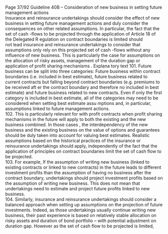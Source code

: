  
Page 37/92 
Guideline 40B – Consideration of new business in setting future management actions  
Insurance and reinsurance undertakings should consider the effect of new business in setting 
future management actions and duly consider the consequences on other related 
assumptions. In particular, the fact that the set of cash -flows to be projected through the 
application of Article 18 of the Delegated R egulation on contract boundaries is limited should  
not lead insurance and reinsurance undertakings to consider that assumptions only rely on 
this projected set of cash -flows without any influence of new business. This is particularly the 
case for assumptions on the allocation of risky assets, management of the duration gap or 
application of profit sharing mechanisms . 
Explana tory text 
101. Future business can be split into three categories: Future business within contract 
boundaries (i.e. included in best estimate), future business related to current contracts but falling beyond contract boundaries (e.g. premiums to be received aft er the contract 
boundary and therefore no included in best estimate) and future business related to new contracts. Even if only the first category is included in best estimate, all of the categories may need to be considered when setting best estimate assu mptions and, in particular, 
assumptions linked to future management actions.  
102. This is particularly relevant for with profit contracts when profit sharing mechanisms in the 
future will apply to both the existing and the new business combined. In those cases , the 
interdependency of the new business and the existing business on the value of options and 
guarantees should be duly taken into account for valuing best estimates. Realistic assumptions based on the historical practices of the insurance or reinsurance  undertakings 
should apply, independently of the fact that the application of principles on contract boundaries limit the set of cash flow to be projected.  
103. For example, If the assumption of writing new business (linked to existing contracts or linked to new contracts) in the future leads to different investment profits than the assumption of 
having no business after the contract boundary, undertakings should  project investment 
profits based on the assumption of writing new business. This does not mean that  
undertakings need to estimate and project future profits linked to new business.  
104. Similarly, insurance and reinsurance undertakings should consider a balanced approach when setting up assumptions on the projection of future investments. Indeed, as those 
undertakings usually continue writing new business, their past experience is based on 
relatively stable allocation on risky assets and duration of bond portfolio – with potential 
adjustment on duration gap. However as the set of cash flow to be projected is limited, 